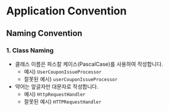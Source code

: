 # Application Convention

## Naming Convention

### 1. Class Naming

- 클래스 이름은 파스칼 케이스(PascalCase)를 사용하여 작성합니다.
    - 예시) `UserCouponIssueProcessor`
    - 잘못된 예시) `userCouponIssueProcessor`
- 약어는 앞글자만 대문자로 작성합니다.
    - 예시) `HttpRequestHandler`
    - 잘못된 예시) `HTTPRequestHandler`
